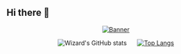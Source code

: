 ## Hi there 👋

<p align="center">
  <a href="https://www.youtube.com/watch?v=dQw4w9WgXcQ"><img src="https://steamuserimages-a.akamaihd.net/ugc/2274945577047540920/F399E3B88ED93CDFC40C8AFCDF67A91AE5983408/?imw=1000&imh=1000&ima=fit&impolicy=Letterbox&imcolor=%23000000&letterbox=false" alt="Banner"></a>
</p>

<div align="center">
  <div style="display: inline-block;">
    <img src="https://github-readme-stats.vercel.app/api?username=Echoslayer&show_icons=true" alt="Wizard's GitHub stats" />
  </div>
  <div style="display: inline-block; margin-left: 20px;">
    <a href="https://github.com/Echoslayer/github-readme-stats">
      <img src="https://github-readme-stats.vercel.app/api/top-langs/?username=Echoslayer&layout=compact" alt="Top Langs" />
    </a>
  </div>
</div>







<!--
**Echoslayer/Echoslayer** is a ✨ _special_ ✨ repository because its `README.md` (this file) appears on your GitHub profile.

Here are some ideas to get you started:

- 🔭 I’m currently working on ...
- 🌱 I’m currently learning ...
- 👯 I’m looking to collaborate on ...
- 🤔 I’m looking for help with ...
- 💬 Ask me about ...
- 📫 How to reach me: ...
- 😄 Pronouns: ...
- ⚡ Fun fact: ...

 [![Wizard's GitHub stats]()
  [![Readme Card](https://github-readme-stats.vercel.app/api/pin/?username=Echoslayer&repo=github-readme-stats)](https://github.com/Echoslayer/github-readme-stats)
  [![Top Langs](https://github-readme-stats.vercel.app/api/top-langs/?username=Echoslayer&layout=compact)](https://github.com/Echoslayer/github-readme-stats)
-->


